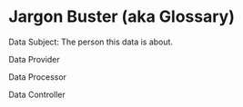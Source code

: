 
# Jargon Buster (aka Glossary)

Data Subject: The person this data is about.

Data Provider

Data Processor

Data Controller